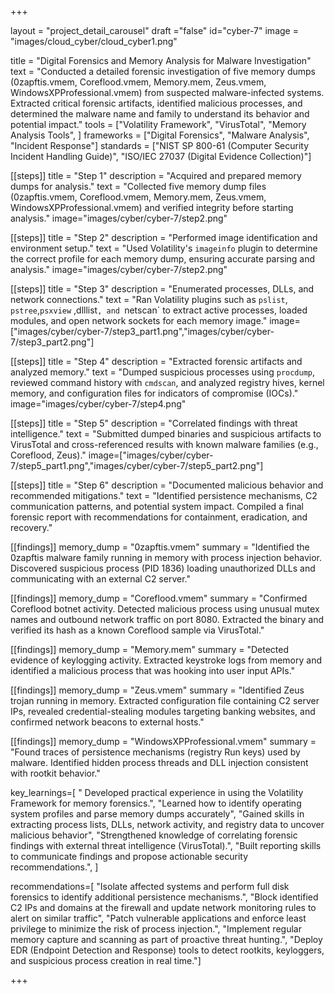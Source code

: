 +++

layout = "project_detail_carousel"
draft ="false"
id="cyber-7"
image = "images/cloud_cyber/cloud_cyber1.png"

title = "Digital Forensics and Memory Analysis for Malware Investigation"
text = "Conducted a detailed forensic investigation of five memory dumps (0zapftis.vmem, Coreflood.vmem, Memory.mem, Zeus.vmem, WindowsXPProfessional.vmem) from suspected malware-infected systems. Extracted critical forensic artifacts, identified malicious processes, and determined the malware name and family to understand its behavior and potential impact."
tools = ["Volatility Framework", "VirusTotal", "Memory Analysis Tools", ]
frameworks = ["Digital Forensics", "Malware Analysis", "Incident Response"]
standards = ["NIST SP 800-61 (Computer Security Incident Handling Guide)", "ISO/IEC 27037 (Digital Evidence Collection)"]

[[steps]]
title = "Step 1"
description = "Acquired and prepared memory dumps for analysis."
text = "Collected five memory dump files (0zapftis.vmem, Coreflood.vmem, Memory.mem, Zeus.vmem, WindowsXPProfessional.vmem) and verified integrity before starting analysis."
image="images/cyber/cyber-7/step2.png"

[[steps]]
title = "Step 2"
description = "Performed image identification and environment setup."
text = "Used Volatility's `imageinfo` plugin to determine the correct profile for each memory dump, ensuring accurate parsing and analysis."
image="images/cyber/cyber-7/step2.png"

[[steps]]
title = "Step 3"
description = "Enumerated processes, DLLs, and network connections."
text = "Ran Volatility plugins such as `pslist`, `pstree`,`psxview` ,dlllist`, and `netscan` to extract active processes, loaded modules, and open network sockets for each memory image."
image=["images/cyber/cyber-7/step3_part1.png","images/cyber/cyber-7/step3_part2.png"]

[[steps]]
title = "Step 4"
description = "Extracted forensic artifacts and analyzed memory."
text = "Dumped suspicious processes using `procdump`, reviewed command history with `cmdscan`, and analyzed registry hives, kernel memory, and configuration files for indicators of compromise (IOCs)."
image="images/cyber/cyber-7/step4.png"

[[steps]]
title = "Step 5"
description = "Correlated findings with threat intelligence."
text = "Submitted dumped binaries and suspicious artifacts to VirusTotal and cross-referenced results with known malware families (e.g., Coreflood, Zeus)."
image=["images/cyber/cyber-7/step5_part1.png","images/cyber/cyber-7/step5_part2.png"]

[[steps]]
title = "Step 6"
description = "Documented malicious behavior and recommended mitigations."
text = "Identified persistence mechanisms, C2 communication patterns, and potential system impact. Compiled a final forensic report with recommendations for containment, eradication, and recovery."

[[findings]]
memory_dump = "0zapftis.vmem"
summary = "Identified the 0zapftis malware family running in memory with process injection behavior. Discovered suspicious process (PID 1836) loading unauthorized DLLs and communicating with an external C2 server."

[[findings]]
memory_dump = "Coreflood.vmem"
summary = "Confirmed Coreflood botnet activity. Detected malicious process using unusual mutex names and outbound network traffic on port 8080. Extracted the binary and verified its hash as a known Coreflood sample via VirusTotal."

[[findings]]
memory_dump = "Memory.mem"
summary = "Detected evidence of keylogging activity. Extracted keystroke logs from memory and identified a malicious process that was hooking into user input APIs."

[[findings]]
memory_dump = "Zeus.vmem"
summary = "Identified Zeus trojan running in memory. Extracted configuration file containing C2 server IPs, revealed credential-stealing modules targeting banking websites, and confirmed network beacons to external hosts."

[[findings]]
memory_dump = "WindowsXPProfessional.vmem"
summary = "Found traces of persistence mechanisms (registry Run keys) used by malware. Identified hidden process threads and DLL injection consistent with rootkit behavior."

key_learnings=[
" Developed practical experience in using the Volatility Framework for memory forensics.",
"Learned how to identify operating system profiles and parse memory dumps accurately",
"Gained skills in extracting process lists, DLLs, network activity, and registry data to uncover malicious behavior",
"Strengthened knowledge of correlating forensic findings with external threat intelligence (VirusTotal).",
"Built reporting skills to communicate findings and propose actionable security recommendations.",
]

recommendations=[
"Isolate affected systems and perform full disk forensics to identify additional persistence mechanisms.",
"Block identified C2 IPs and domains at the firewall and update network monitoring rules to alert on similar traffic",
"Patch vulnerable applications and enforce least privilege to minimize the risk of process injection.",
"Implement regular memory capture and scanning as part of proactive threat hunting.",
"Deploy EDR (Endpoint Detection and Response) tools to detect rootkits, keyloggers, and suspicious process creation in real time."]




+++